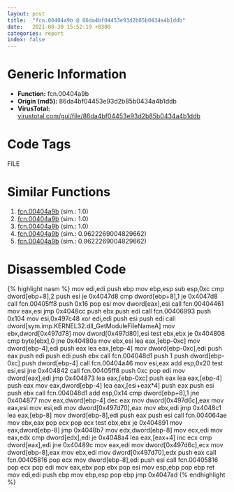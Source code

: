 ```yaml
---
layout: post
title:  "fcn.00404a9b @ 86da4bf04453e93d2b85b0434a4b1ddb"
date:   2021-08-30 15:52:19 +0300
categories: report
index: false
---
```


# Generic Information
- **Function:** fcn.00404a9b
- **Origin (md5):** 86da4bf04453e93d2b85b0434a4b1ddb
- **VirusTotal:** [virustotal.com/gui/file/86da4bf04453e93d2b85b0434a4b1ddb][virustotal_ref]

# Code Tags
<span class="tag" id="FILE">FILE</span>


# Similar Functions

1. [fcn.00404a9b][similar_1_ref] (sim.: 1.0)
2. [fcn.00404a9b][similar_2_ref] (sim.: 1.0)
3. [fcn.00404a9b][similar_3_ref] (sim.: 1.0)
4. [fcn.00404a9b][similar_4_ref] (sim.: 0.9622269004829662)
5. [fcn.00404a9b][similar_5_ref] (sim.: 0.9622269004829662)


# Disassembled Code

{% highlight nasm %}
mov edi,edi
push ebp
mov ebp,esp
sub esp,0xc
cmp dword[ebp+8],2
push esi
je 0x4047d8
cmp dword[ebp+8],1
je 0x4047d8
call fcn.00405ff8
push 0x16
pop esi
mov dword[eax],esi
call fcn.00404461
mov eax,esi
jmp 0x4048cc
push ebx
push edi
call fcn.00406993
push 0x104
mov esi,0x497c48
xor edi,edi
push esi
push edi
call dword[sym.imp.KERNEL32.dll_GetModuleFileNameA]
mov ebx,dword[0x497d78]
mov dword[0x497d80],esi
test ebx,ebx
je 0x404808
cmp byte[ebx],0
jne 0x40480a
mov ebx,esi
lea eax,[ebp-0xc]
mov dword[ebp-4],edi
push eax
lea eax,[ebp-4]
mov dword[ebp-0xc],edi
push eax
push edi
push edi
push ebx
call fcn.004048d1
push 1
push dword[ebp-0xc]
push dword[ebp-4]
call fcn.00404a46
mov esi,eax
add esp,0x20
test esi,esi
jne 0x404842
call fcn.00405ff8
push 0xc
pop edi
mov dword[eax],edi
jmp 0x404873
lea eax,[ebp-0xc]
push eax
lea eax,[ebp-4]
push eax
mov eax,dword[ebp-4]
lea eax,[esi+eax*4]
push eax
push esi
push ebx
call fcn.004048d1
add esp,0x14
cmp dword[ebp+8],1
jne 0x404877
mov eax,dword[ebp-4]
dec eax
mov dword[0x497d6c],eax
mov eax,esi
mov esi,edi
mov dword[0x497d70],eax
mov ebx,edi
jmp 0x4048c1
lea eax,[ebp-8]
mov dword[ebp-8],edi
push eax
push esi
call fcn.004064ae
mov ebx,eax
pop ecx
pop ecx
test ebx,ebx
je 0x404891
mov eax,dword[ebp-8]
jmp 0x4048b7
mov edx,dword[ebp-8]
mov ecx,edi
mov eax,edx
cmp dword[edx],edi
je 0x4048a4
lea eax,[eax+4]
inc ecx
cmp dword[eax],edi
jne 0x40489c
mov eax,edi
mov dword[0x497d6c],ecx
mov dword[ebp-8],eax
mov ebx,edi
mov dword[0x497d70],edx
push eax
call fcn.00405816
pop ecx
mov dword[ebp-8],edi
push esi
call fcn.00405816
pop ecx
pop edi
mov eax,ebx
pop ebx
pop esi
mov esp,ebp
pop ebp
ret 
mov edi,edi
push ebp
mov ebp,esp
pop ebp
jmp 0x4047ad
{% endhighlight %}


[similar_1_ref]: /report/fcn.00404a9b@df122b321cb85208f7078f98486a1c28
[similar_2_ref]: /report/fcn.00404a9b@bad32ff52bca2de2c6feaa30f676dcbc
[similar_3_ref]: /report/fcn.00404a9b@7d7a77f0ddfb4102b56acb118a2d8125
[similar_4_ref]: /report/fcn.00404a9b@d5a4b1f5c9efe68c71ccb51bc3895bf5
[similar_5_ref]: /report/fcn.00404a9b@4cdb29dff65a3660a99794793fc01025
[virustotal_ref]: https://www.virustotal.com/gui/file/86da4bf04453e93d2b85b0434a4b1ddb